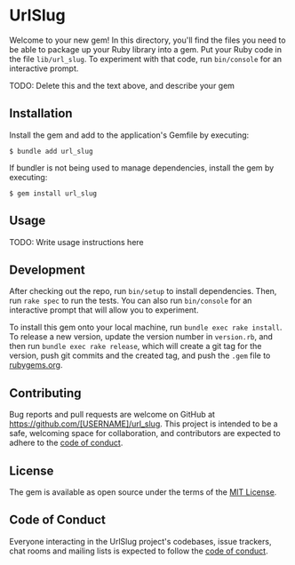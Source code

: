 # UrlSlug

Welcome to your new gem! In this directory, you'll find the files you need to be able to package up your Ruby library into a gem. Put your Ruby code in the file `lib/url_slug`. To experiment with that code, run `bin/console` for an interactive prompt.

TODO: Delete this and the text above, and describe your gem

## Installation

Install the gem and add to the application's Gemfile by executing:

    $ bundle add url_slug

If bundler is not being used to manage dependencies, install the gem by executing:

    $ gem install url_slug

## Usage

TODO: Write usage instructions here

## Development

After checking out the repo, run `bin/setup` to install dependencies. Then, run `rake spec` to run the tests. You can also run `bin/console` for an interactive prompt that will allow you to experiment.

To install this gem onto your local machine, run `bundle exec rake install`. To release a new version, update the version number in `version.rb`, and then run `bundle exec rake release`, which will create a git tag for the version, push git commits and the created tag, and push the `.gem` file to [rubygems.org](https://rubygems.org).

## Contributing

Bug reports and pull requests are welcome on GitHub at https://github.com/[USERNAME]/url_slug. This project is intended to be a safe, welcoming space for collaboration, and contributors are expected to adhere to the [code of conduct](https://github.com/[USERNAME]/url_slug/blob/master/CODE_OF_CONDUCT.md).

## License

The gem is available as open source under the terms of the [MIT License](https://opensource.org/licenses/MIT).

## Code of Conduct

Everyone interacting in the UrlSlug project's codebases, issue trackers, chat rooms and mailing lists is expected to follow the [code of conduct](https://github.com/[USERNAME]/url_slug/blob/master/CODE_OF_CONDUCT.md).
